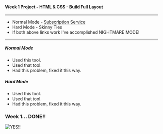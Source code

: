 #### Week 1 Project - HTML & CSS - Build Full Layout
---
* Normal Mode - [Subscription Service](https://github.com/jjrajani/w1-Project/blob/master/index.html)
* Hard Mode - Skinny Ties
* If both above links work I've accomplished NIGHTMARE MODE!
---

##### Normal Mode
* Used this tool.
* Used that tool.
* Had this problem, fixed it this way.

##### Hard Mode
* Used this tool.
* Used that tool.
* Had this problem, fixed it this way.


### Week 1... DONE!!

![YES!!](http://66.media.tumblr.com/e2bc5115ad1c3711d301bd2c032c9f09/tumblr_mlz71pM6fE1rcy99do1_r1_500.gif)
